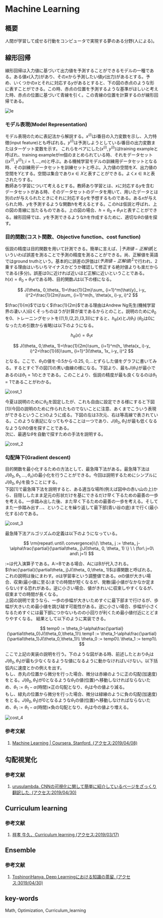 # Machine Learning
## 概要
人間が学習して成せる行動をコンピュータで実現する夢のある分野(人による)。

## 線形回帰
線形回帰は入力値に基づいて出力値を予測することができるモデルの一種である。ある値$x$(入力)があり、その$x$から予測したい値$y$(出力)があるとする。予め、いくつかの$x$とそれに対応する$y$があるとすると、下の図の赤点のような形に表すことができる。この時、赤点の位置を予測するような基準がほしいと考えた時、赤点の位置に基づいて青線を引く。この青線の位置を計算するのが線形回帰である。

![le](img/Machine_Learning/linear_example.png)

### モデル表現(Model Representation)
モデル表現のために表記法から解説する。$x^{(i)}$は$i$番目の入力変数を示し、入力特徴(input feature)とも呼ばれる。$y^{(i)}$は予測しようとしている$i$番目の出力変数またはターゲット変数を示す。  これらをペアにした$(x^{(i)}, y^{(i)})$はtraining exampleと呼ばれ、training exampleが$m$個のまとめられている時、それをデータセット($(x^{(i)}, y^{(i)});i=1,\ldots,m$)と呼ぶ。ある機械学習モデルの訓練用データセットとなる時、その訓練用データセットを訓練セットと呼ぶ。入力値の空間を$X$、出力値の空間を$Y$とする。空間は集合であり$x\in X$と表すことができる。よく$x\in\mathbb{R}$と表されたりする。  
教師あり学習について考えるとする。教師あり学習とは、$x$に対応する$y$を含むデータセットがある時、そのデータセットのデータを用いて、用いたデータとは別の$z$が与えられたときにそれに対応する$y$を予想するものである。ある$x$が与えられた時、$y$を予測するような関数$h$を考えるとする。この$h$は仮説と呼ばれ、上の図の青線に当たるものである。上の図の場合、$h=\theta_ 0+\theta_ 1x$と表すことができる。線形回帰では、$y$を予測できるような$h$を作成するために、適切な$\theta$の値を探す。

### 目的関数(コスト関数、Objective function、cost function)
仮説の精度は目的関数を用いて計測できる。簡単に言えば、$|予測値-正解値|$といういわば誤差を測ることで予測の精度を測ることができる。尚、正解値を英語ではground truthという。基本的に誤差の評価は$(予測値-正解値)^2$で行われ、2乗する理由はいちいちマイナスかどうか確認して修正する絶対値よりも楽だからである(多分)。誤差は0に近ければ近いほど正解に近いということである。  
$h(x)=\theta_ 0+\theta_ 1x$である時、目的関数$J$は以下の様になる。

$$
J(\theta_ 0,\theta_ 1)=\frac{1}{2m}\sum_ {i=1}^m(\hat{y}_ i-y_ i)^2=\frac{1}{2m}\sum_ {i=1}^m(h_ \theta(x_ i)-y_ i)^2
$$

$\frac{1}{m}$ではなく$\frac{1}{2m}$である理由はAndrew Ng先生(機械学習界の凄い人)曰くそっちのほうが計算が楽であるからとのこと。説明のために$\theta_ 0$を0、トレーニングセットを((1,1),(2,2),(3,3))にすると、$h_ \theta(x)$と$J(\theta_ 1)$ ($\theta_ 0$は0になったため引数から省略)は以下のようになる。

$$
h_ \theta(x)=\theta_ 1x
$$

$$
J(\theta_ 0,\theta_ 1)=\frac{1}{2m}\sum_ {i=1}^m(h_ \theta(x_ i)-y_ i)^2=\frac{1}{6}\sum_ {i=1}^3(\theta_ 1x_ i-y_ i)^2
$$

となる。ここで、$\theta_ 1$の値を-0.5から-0.25, 0,...とずらした値をグラフに書いてみる。するとすぐ下の図[1]の黒い曲線の様になる。下図より、最も$J(\theta_ 1)$が最小であるのは$\theta_ 1=1$のときである。このことより、仮説の精度が最も良くなるのは$\theta_ 1=1$であることがわかる。

![cost_1](img/Machine_Learning/cost_1.png)

今夏は説明のために$\theta_ 0$を固定したが、これも自由に設定できる様にすると下図\[1\](今回の説明のために作られたものでないことに注意、あくまでこういう表現ができるということ)のように成る。下図の左は3次元、右は等高線で表されている。このような表記になってもやることは一つであり、$J(\theta_ 0,\theta_ 1)$が最も低くなるなような$\theta$の値を探すことである。  
次に、最適な$\theta$を自動で探すための手法を説明する。

![cost_2](img/Machine_Learning/cost_2.png)

### 勾配降下(Gradient descent)
目的関数を最小化するための方法として、最急降下法がある。最急降下法は$J(\theta_ 0,\theta_ 1,\ldots,\theta_ n)$の最小化を行うことができる。今回は説明するためにシンプルに$J(\theta_ 0,\theta_ 1)$を扱うことにする。  
下図[1]で最急降下法を説明すると、ある適当な場所(例えば図中の赤い山の上)から、目隠ししたまま足元の形状だけを基にできるだけ早く下るための最善の一歩を考える。一歩踏み出した後、また早く下るための最善の一歩を考える。そしてまた一歩踏み出す...、ということを繰り返して最下部(青い谷の底)まで行く(最小化する)のである。

![cost_3](img/Machine_Learning/cost_3.png)

最急降下法アルゴリズムの定義は以下のようになっている。

$$
\rm{repeat\ until\ convergence}\{\ \theta_ j := \theta_ j-\alpha\frac{\partial}{\partial\theta_ j}J(\theta_ 0, \theta_ 1) \} \ \ (for\ j=0\ and\ j=1)
$$

:=は代入演算子である。A:=Bである場合、AにはBが代入される。$\frac{\partial}{\partial\theta_ j}J(\theta_ 0,\theta_ 1)$は導関数と呼ばれる。これの説明は後にまわす。$\alpha$は学習率という調整値である。$\alpha$の値が大きい場合、収束(最小値に至る)までの時間が短くなるが、発散(最小値がなかなか定まらない)する恐れがある。逆に小さい場合、値がきれいに収束しやすくなるが、収束までの時間が長くなる。  
上図の説明で言うなら、一歩の歩幅が大きいためすぐに最下部まで行けるが、歩幅が大きいため最小値を跳び越す可能性がある。逆に小さい場合、歩幅が小さくなるためすぐには最下部につかないものの小回りが利くため最小値付近にとどまりやすくなる。
結果として以下のように実装できる。

$$
temp0 := \theta_0-\alpha\frac{\partial}{\partial\theta_0}J(\theta_0,\theta_1)\\
temp1 := \theta_1-\alpha\frac{\partial}{\partial\theta_1}J(\theta_0,\theta_1)\\
\theta_0 := temp0\\
\theta_1 := temp1\\
$$

ここで上記の実装の説明を行う。下のような図がある時、前述したとおり$\theta_1$は$J(\theta_0,\theta_1)$が最も少なくなるような値になるように動かなければいけない。以下括弧内に速度とかの例えを出す。  
もし、赤丸の位置から微分を行った場合、微分は赤線のように正の勾配(加速度)をとる。$J(\theta_ 0,\theta_ 1)$が0となるような$\theta_ 1$の値(位置)へ移動しなければならないため、$\theta_ 1:=\theta_ 1-\alpha$(時間)$\times$正の勾配となり、$\theta_ 1$は今の値より減る。  
もし、緑丸の位置から微分を行った場合、微分は緑線のように負の勾配(加速度)をとる。$J(\theta_ 0,\theta_ 1)$が0となるような$\theta_ 1$の値(位置)へ移動しなければならないため、$\theta_ 1:=\theta_ 1-\alpha$(時間)$\times$負の勾配となり、$\theta_ 1$は今の値より増える。

![cost_4](img/Machine_Learning/cost_4.png)

### 参考文献
1. [Machine Learning | Coursera. Stanford. (アクセス:2019/04/08)](https://www.coursera.org/learn/machine-learning/)


## 勾配視覚化
### 参考文献
1. [‎urusulambda. CNNの可視化に関して簡単に紹介しているページをざっくり翻訳した. (アクセス:2019/04/30)](https://urusulambda.wordpress.com/2018/05/13/cnn%E3%81%AE%E5%8F%AF%E8%A6%96%E5%8C%96%E3%81%AB%E9%96%A2%E3%81%97%E3%81%A6%E7%B0%A1%E5%8D%98%E3%81%AB%E7%B4%B9%E4%BB%8B%E3%81%97%E3%81%A6%E3%81%84%E3%82%8B%E3%83%9A%E3%83%BC%E3%82%B8%E3%82%92/)

## Curriculum learning
### 参考文献
1. [祥孝 牛久、Curriculum learning (アクセス:2019/03/17)](https://www.slideshare.net/YoshitakaUshiku/20150530-kantocv-curriculumlearning)

## Ensemble
### 参考文献
1. [ToshinoriHanya. Deep Learningにおける知識の蒸留. (アクセス:3019/04/30)](http://codecrafthouse.jp/p/2018/01/knowledge-distillation/#vs)


## key-words
Math, Optimization, Curriculum_learning